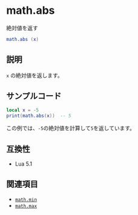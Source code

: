 # math.abs

絶対値を返す

```lua
math.abs (x)
```

## 説明

`x` の絶対値を返します。

## サンプルコード

```lua
local x = -5
print(math.abs(x))  -- 5
```

この例では、`-5`の絶対値を計算して`5`を返しています。

## 互換性

- Lua 5.1

## 関連項目

- [`math.min`](min.md)
- [`math.max`](max.md)